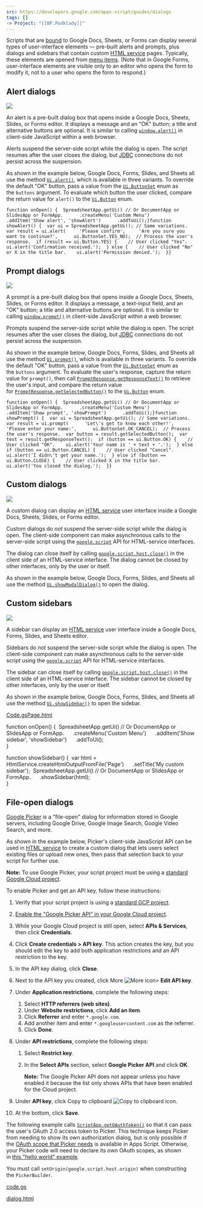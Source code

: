 ```yaml
---
src: https://developers.google.com/apps-script/guides/dialogs
tags: []
-> Project: "[[BP.Podklady]]"
---
```

Scripts that are [bound](https://developers.google.com/apps-script/scripts_containers) to Google Docs, Sheets, or Forms can display several types of user-interface elements — pre-built alerts and prompts, plus dialogs and sidebars that contain custom [HTML service](https://developers.google.com/apps-script/guides/html) pages. Typically, these elements are opened from [menu items](https://developers.google.com/apps-script/guides/menus). (Note that in Google Forms, user-interface elements are visible only to an editor who opens the form to modify it, not to a user who opens the form to respond.)

## Alert dialogs

![](https://developers.google.com/static/apps-script/images/alert.png)

An alert is a pre-built dialog box that opens inside a Google Docs, Sheets, Slides, or Forms editor. It displays a message and an "OK" button; a title and alternative buttons are optional. It is similar to calling [`window.alert()`](https://developer.mozilla.org/en-US/docs/Web/API/window.alert) in client-side JavaScript within a web browser.

Alerts suspend the server-side script while the dialog is open. The script resumes after the user closes the dialog, but [JDBC](https://developers.google.com/apps-script/guides/jdbc) connections do not persist across the suspension.

As shown in the example below, Google Docs, Forms, Slides, and Sheets all use the method [`Ui.alert()`](https://developers.google.com/apps-script/reference/base/ui#alert(String)), which is available in three variants. To override the default "OK" button, pass a value from the [`Ui.ButtonSet`](https://developers.google.com/apps-script/reference/base/button-set) enum as the `buttons` argument. To evaluate which button the user clicked, compare the return value for `alert()` to the [`Ui.Button`](https://developers.google.com/apps-script/reference/base/button) enum.

```
function onOpen() {  SpreadsheetApp.getUi() // Or DocumentApp or SlidesApp or FormApp.      .createMenu('Custom Menu')      .addItem('Show alert', 'showAlert')      .addToUi();}function showAlert() {  var ui = SpreadsheetApp.getUi(); // Same variations.  var result = ui.alert(     'Please confirm',     'Are you sure you want to continue?',      ui.ButtonSet.YES_NO);  // Process the user's response.  if (result == ui.Button.YES) {    // User clicked "Yes".    ui.alert('Confirmation received.');  } else {    // User clicked "No" or X in the title bar.    ui.alert('Permission denied.');  }}
```

## Prompt dialogs

![](https://developers.google.com/static/apps-script/images/prompt.png)

A prompt is a pre-built dialog box that opens inside a Google Docs, Sheets, Slides, or Forms editor. It displays a message, a text-input field, and an "OK" button; a title and alternative buttons are optional. It is similar to calling [`window.prompt()`](https://developer.mozilla.org/en-US/docs/Web/API/window.prompt) in client-side JavaScript within a web browser.

Prompts suspend the server-side script while the dialog is open. The script resumes after the user closes the dialog, but [JDBC](https://developers.google.com/apps-script/guides/jdbc) connections do not persist across the suspension.

As shown in the example below, Google Docs¸ Forms, Slides, and Sheets all use the method [`Ui.prompt()`](https://developers.google.com/apps-script/reference/base/ui#prompt(String)), which is available in three variants. To override the default "OK" button, pass a value from the [`Ui.ButtonSet`](https://developers.google.com/apps-script/reference/base/button-set) enum as the `buttons` argument. To evaluate the user's response, capture the return value for `prompt()`, then call [`PromptResponse.getResponseText()`](https://developers.google.com/apps-script/reference/base/prompt-response#getResponseText()) to retrieve the user's input, and compare the return value for [`PromptResponse.getSelectedButton()`](https://developers.google.com/apps-script/reference/base/prompt-response#getSelectedButton()) to the [`Ui.Button`](https://developers.google.com/apps-script/reference/base/button) enum.

```
function onOpen() {  SpreadsheetApp.getUi() // Or DocumentApp or SlidesApp or FormApp.      .createMenu('Custom Menu')      .addItem('Show prompt', 'showPrompt')      .addToUi();}function showPrompt() {  var ui = SpreadsheetApp.getUi(); // Same variations.  var result = ui.prompt(      'Let\'s get to know each other!',      'Please enter your name:',      ui.ButtonSet.OK_CANCEL);  // Process the user's response.  var button = result.getSelectedButton();  var text = result.getResponseText();  if (button == ui.Button.OK) {    // User clicked "OK".    ui.alert('Your name is ' + text + '.');  } else if (button == ui.Button.CANCEL) {    // User clicked "Cancel".    ui.alert('I didn\'t get your name.');  } else if (button == ui.Button.CLOSE) {    // User clicked X in the title bar.    ui.alert('You closed the dialog.');  }}
```

## Custom dialogs

![](https://developers.google.com/static/apps-script/images/dialog.png)

A custom dialog can display an [HTML service](https://developers.google.com/apps-script/guides/html) user interface inside a Google Docs, Sheets, Slides, or Forms editor.

Custom dialogs do _not_ suspend the server-side script while the dialog is open. The client-side component can make asynchronous calls to the server-side script using the [`google.script`](https://developers.google.com/apps-script/guides/html/communication) API for HTML-service interfaces.

The dialog can close itself by calling [`google.script.host.close()`](https://developers.google.com/apps-script/guides/html/communication#closing_dialogs_and_sidebars_in_google_apps) in the client side of an HTML-service interface. The dialog cannot be closed by other interfaces, only by the user or itself.

As shown in the example below, Google Docs, Forms, Slides, and Sheets all use the method [`Ui.showModalDialog()`](https://developers.google.com/apps-script/reference/base/ui#showModalDialog(Object,String)) to open the dialog.

## Custom sidebars

![](https://developers.google.com/static/apps-script/images/sidebar.png)

A sidebar can display an [HTML service](https://developers.google.com/apps-script/guides/html) user interface inside a Google Docs, Forms, Slides, and Sheets editor.

Sidebars do _not_ suspend the server-side script while the dialog is open. The client-side component can make asynchronous calls to the server-side script using the [`google.script`](https://developers.google.com/apps-script/guides/html/communication) API for HTML-service interfaces.

The sidebar can close itself by calling [`google.script.host.close()`](https://developers.google.com/apps-script/guides/html/communication#closing_dialogs_and_sidebars_in_google_apps) in the client side of an HTML-service interface. The sidebar cannot be closed by other interfaces, only by the user or itself.

As shown in the example below, Google Docs, Forms, Slides, and Sheets all use the method [`Ui.showSidebar()`](https://developers.google.com/apps-script/reference/base/ui#showSidebar(Object)) to open the sidebar.

[Code.gs](https://developers.google.com/apps-script/guides/dialogs#code.gs)[Page.html](https://developers.google.com/apps-script/guides/dialogs#page.html)

function onOpen() {  SpreadsheetApp.getUi() // Or DocumentApp or SlidesApp or FormApp.      .createMenu('Custom Menu')      .addItem('Show sidebar', 'showSidebar')      .addToUi();  
}  
  
function showSidebar() {  var html = HtmlService.createHtmlOutputFromFile('Page')      .setTitle('My custom sidebar');  SpreadsheetApp.getUi() // Or DocumentApp or SlidesApp or FormApp.      .showSidebar(html);  
}

## File-open dialogs

[Google Picker](https://developers.google.com/picker) is a "file-open" dialog for information stored in Google servers, including Google Drive, Google Image Search, Google Video Search, and more.

As shown in the example below, Picker's client-side JavaScript API can be used in [HTML service](https://developers.google.com/apps-script/guides/html) to create a custom dialog that lets users select existing files or upload new ones, then pass that selection back to your script for further use.

**Note:** To use Google Picker, your script project must be using a [standard Google Cloud project](https://developers.google.com/apps-script/guides/cloud-platform-projects#standard_cloud_platform_projects).

To enable Picker and get an API key, follow these instructions:

1. Verify that your script project is using a [standard GCP project](https://developers.google.com/apps-script/guides/cloud-platform-projects#standard_cloud_platform_projects).
2. [Enable the "Google Picker API" in your Google Cloud project](https://developers.google.com/apps-script/guides/cloud-platform-projects#enabling_an_api_in_a_standard_gcp_project).
3. While your Google Cloud project is still open, select **APIs & Services**, then click **Credentials**.
4. Click **Create credentials > API key**. This action creates the key, but you should edit the key to add both application restrictions and an API restriction to the key.
5. In the API key dialog, click **Close**.
6. Next to the API key you created, click More ![More icon](https://fonts.gstatic.com/s/i/short-term/release/googlesymbols/more_vert/default/24px.svg)> **Edit API key**.
7. Under **Application restrictions**, complete the following steps:
    
    1. Select **HTTP referrers (web sites)**.
    2. Under **Website restrictions**, click **Add an item**.
    3. Click **Referrer** and enter `*.google.com`.
    4. Add another item and enter `*.googleusercontent.com` as the referrer.
    5. Click **Done**.
8. Under **API restrictions**, complete the following steps:
    
    1. Select **Restrict key**.
    2. In the **Select APIs** section, select **Google Picker API** and click **OK**.
        
        **Note:** The Google Picker API does not appear unless you have enabled it because the list only shows APIs that have been enabled for the Cloud project.
        
9. Under **API key**, click Copy to clipboard ![Copy to clipboard icon](https://fonts.gstatic.com/s/i/short-term/release/googlesymbols/content_copy/default/24px.svg).
    
10. At the bottom, click **Save**.
    

The following example calls [`ScriptApp.getOAuthToken()`](https://developers.google.com/apps-%20%20script/reference/script/script-app#getOAuthToken()) so that it can pass the user's OAuth 2.0 access token to Picker. This technique keeps Picker from needing to show its own authorization dialog, but is only possible if the [OAuth scope that Picker needs](https://developers.google.com/picker/docs#otherviews) is available in Apps Script. Otherwise, your Picker code will need to declare its own OAuth scopes, as shown in [this "hello world" example](https://developers.google.com/picker/docs#hiworld).  
  
You must call `setOrigin(google.script.host.origin)` when constructing the `PickerBuilder`.

[code.gs](https://developers.google.com/apps-script/guides/dialogs#code.gs)

[dialog.html](https://developers.google.com/apps-script/guides/dialogs#dialog.html)